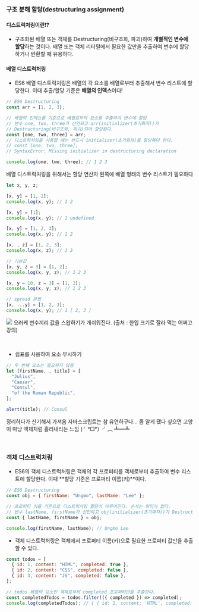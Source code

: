 ### 구조 분해 할당(destructuring assignment)

#### 디스트럭처링이란!?

- 구조화된 배열 또는 객체를 Destructuring(비구조화, 파괴)하여 **개별적인 변수에 할당**하는 것이다. 배열 또는 객체 리터럴에서 필요한 값만을 추출하여 변수에 할당하거나 반환할 때 유용하다.

#### 배열 디스트럭처링

- ES6 배열 디스트럭처링은 배열의 각 요소를 배열로부터 추출해서 변수 리스트에 할당한다. 이때 추출/할당 기준은 **배열의 인덱스**이다!

```javascript
// ES6 Destructuring
const arr = [1, 2, 3];

// 배열의 인덱스를 기준으로 배열로부터 요소를 추출하여 변수에 할당
// 변수 one, two, three가 선언되고 arr(initializer(초기화자))가
// Destructuring(비구조화, 파괴)되어 할당된다.
const [one, two, three] = arr;
// 디스트럭처링을 사용할 때는 반드시 initializer(초기화자)를 할당해야 한다.
// const [one, two, three];
// SyntaxError: Missing initializer in destructuring declaration

console.log(one, two, three); // 1 2 3
```

배열 디스트럭처링을 위해서는 할당 연산자 왼쪽에 배열 형태의 변수 리스트가 필요하다

```javascript
let x, y, z;

[x, y] = [1, 2];
console.log(x, y); // 1 2

[x, y] = [1];
console.log(x, y); // 1 undefined

[x, y] = [1, 2, 3];
console.log(x, y); // 1 2

[x, , z] = [1, 2, 3];
console.log(x, z); // 1 3

// 기본값
[x, y, z = 3] = [1, 2];
console.log(x, y, z); // 1 2 3

[x, y = 10, z = 3] = [1, 2];
console.log(x, y, z); // 1 2 3

// spread 문법
[x, ...y] = [1, 2, 3];
console.log(x, y); // 1 [ 2, 3 ]
```

![](https://velog.velcdn.com/images/chaehe_3210/post/9ca9d3f5-144c-49d0-9241-9619b8885773/image.png)
요러케 변수끼리 값을 스왑하기가 개쉬워진다. (출처 : 한입 크기로 잘라 먹는 어쩌고 강의)

<br/>

- 쉼표를 사용하여 요소 무시하기

```javascript
// 두 번째 요소는 필요하지 않음
let [firstName, , title] = [
  "Julius",
  "Caesar",
  "Consul",
  "of the Roman Republic",
];

alert(title); // Consul
```

정리하다가 신기해서 가져옴 자바스크립트는 참 유연하구나...
좀 알게 됐다 싶으면 고양이 마냥 액체처럼 흘러내리는 느낌 (╯°□°）╯︵ ┻━┻

<br/>

### 객체 디스트럭처링

- ES6의 객체 디스트럭처링은 객체의 각 프로퍼티를 객체로부터 추출하여 변수 리스트에 할당한다. 이때 **할당 기준은 프로퍼티 이름(키)**이다.

```javascript
// ES6 Destructuring
const obj = { firstName: "Ungmo", lastName: "Lee" };

// 프로퍼티 키를 기준으로 디스트럭처링 할당이 이루어진다. 순서는 의미가 없다.
// 변수 lastName, firstName가 선언되고 obj(initializer(초기화자))가 Destructuring(비구조화, 파괴)되어 할당된다.
const { lastName, firstName } = obj;

console.log(firstName, lastName); // Ungmo Lee
```

- 객체 디스트럭처링은 객체에서 프로퍼티 이름(키)으로 필요한 프로퍼티 값만을 추출할 수 있다.

```javascript
const todos = [
  { id: 1, content: "HTML", completed: true },
  { id: 2, content: "CSS", completed: false },
  { id: 3, content: "JS", completed: false },
];

// todos 배열의 요소인 객체로부터 completed 프로퍼티만을 추출한다.
const completedTodos = todos.filter(({ completed }) => completed);
console.log(completedTodos); // [ { id: 1, content: 'HTML', completed: true } ]
```
